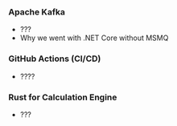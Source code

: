 ### Apache Kafka
- ???
- Why we went with .NET Core without MSMQ

### GitHub Actions (CI/CD)
- ????

### Rust for Calculation Engine
- ???